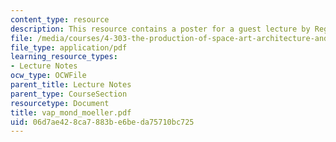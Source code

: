 ```yaml
---
content_type: resource
description: This resource contains a poster for a guest lecture by Regina Maria Moeller.
file: /media/courses/4-303-the-production-of-space-art-architecture-and-urbanism-in-dialogue-fall-2006/06d7ae428ca7883be6beda75710bc725_vap_mond_moeller.pdf
file_type: application/pdf
learning_resource_types:
- Lecture Notes
ocw_type: OCWFile
parent_title: Lecture Notes
parent_type: CourseSection
resourcetype: Document
title: vap_mond_moeller.pdf
uid: 06d7ae42-8ca7-883b-e6be-da75710bc725
---
```

